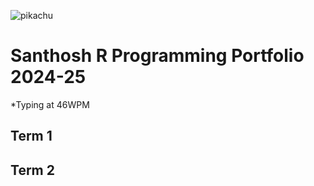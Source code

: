 ![pikachu](https://static.vecteezy.com/system/resources/previews/024/804/557/non_2x/pikachu-art-or-illustration-on-pickachu-free-vector.jpg)

# Santhosh R Programming Portfolio 2024-25
*Typing at 46WPM
## Term 1

## Term 2
